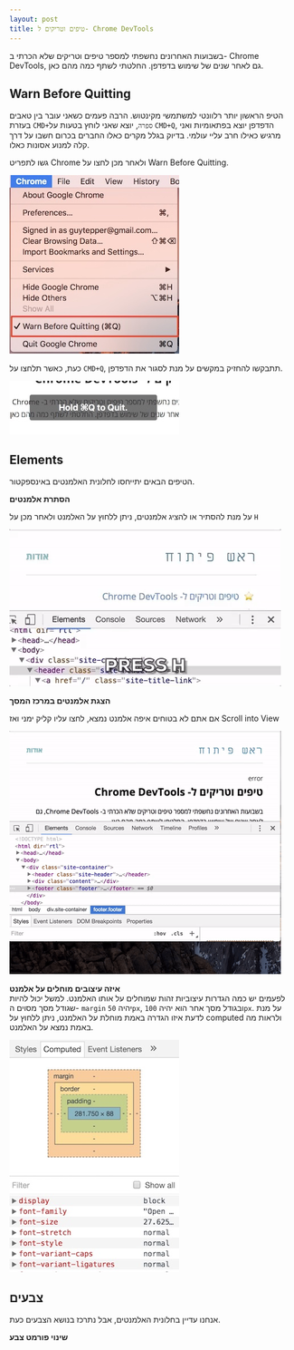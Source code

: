 ```yaml
---
layout: post
title: טיפים וטריקים ל- Chrome DevTools
---
```

בשבועות האחרונים נחשפתי למספר טיפים וטריקים שלא הכרתי ב- Chrome DevTools, גם לאחר שנים של שימוש בדפדפן. החלטתי לשתף כמה מהם כאן.

## Warn Before Quitting
הטיפ הראשון יותר רלוונטי למשתמשי מקינטוש. הרבה פעמים כשאני עובר בין טאבים בעזרת `CMD+ספרה`, יוצא שאני לוחץ בטעות על `CMD+Q`, הדפדפן יוצא בפתאומיות ואני מרגיש כאילו חרב עליי עולמי.
בדיוק בגלל מקרים כאלו החברים בכרום חשבו על דרך קלה למנוע אסונות כאלו.

גשו לתפריט Chrome ולאחר מכן לחצו על Warn Before Quitting.

<img src="/images/posts/devtools-tips/warn-before-quitting@1x.jpg"
     srcset="/images/posts/devtools-tips/warn-before-quitting@2x.jpg 2x"
    alt="" width="300">


כעת, כאשר תלחצו על `CMD+Q`, תתבקשו להחזיק במקשים על מנת לסגור את הדפדפן.

<img src="/images/posts/devtools-tips/hold-to-quit@1x.jpg"
     srcset="/images/posts/devtools-tips/hold-to-quit@2x.jpg 2x"
    alt="" width="300">

## Elements
הטיפים הבאים יתייחסו לחלונית האלמנטים באינספקטור.  

**הסתרת אלמנטים**  

על מנת להסתיר או להציג אלמנטים, ניתן ללחוץ על האלמנט ולאחר מכן על `H`  

<img src="/images/posts/devtools-tips/hide-element.gif" alt="">

**הצגת אלמנטים במרכז המסך**  

אם אתם לא בטוחים איפה אלמנט נמצא, לחצו עליו קליק ימני ואז Scroll into View

<img src="/images/posts/devtools-tips/scroll-into-view.gif" alt="">

**איזה עיצובים מוחלים על אלמנט**  
לפעמים יש כמה הגדרות עיצוביות זהות שמוחלים על אותו האלמנט. למשל יכול להיות שגודל מסך מסוים ה- `margin` יהיה `50px`, ובגודל מסך אחר הוא יהיה `100px`.
על מנת לדעת איזו הגדרה באמת מוחלת על האלמנט, ניתן ללחוץ על computed ולראות מה באמת נמצא על האלמנט.

<img src="/images/posts/devtools-tips/computed-props@1x.jpg"
     srcset="/images/posts/devtools-tips/computed-props@2x.jpg 2x"
    alt="" width="300">


## צבעים
אנחנו עדיין בחלונית האלמנטים, אבל נתרכז בנושא הצבעים כעת.

**שינוי פורמט צבע**  

